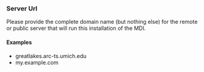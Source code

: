 ### Server Url

Please provide the complete domain name (but nothing else)
for the remote or public server that will run this installation of the MDI.

#### Examples
- greatlakes.arc-ts.umich.edu
- my.example.com
